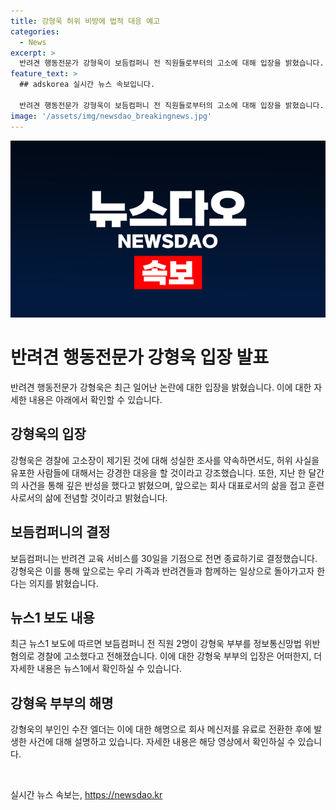 ```yaml
---
title: 강형욱 허위 비방에 법적 대응 예고
categories:
  - News
excerpt: >
  반려견 행동전문가 강형욱이 보듬컴퍼니 전 직원들로부터의 고소에 대해 입장을 밝혔습니다. 강형욱은 성실한 조사를 약속하고, 허위 사실을 유포한 사람들에 대해 강경한 대응을 할 것이라고 강조했습니다. 그는 지난 한 달간의 사건을 깊이 돌아보고, 책임 있는 모습을 보여드리지 못한 점에 대해 사과했으며, 회사 대표로서의 삶을 접고 훈련사로서의 삶에 전념하겠다고 밝혔습니다. 보듬컴퍼니는 반려견 교육 서비스를 30일을 마지막으로 종료하고, 강형욱 부부는 정보통신망법 위반 혐의로 고소당한 상황입니다.
feature_text: >
  ## adskorea 실시간 뉴스 속보입니다.

  반려견 행동전문가 강형욱이 보듬컴퍼니 전 직원들로부터의 고소에 대해 입장을 밝혔습니다. 강형욱은 성실한 조사를 약속하고, 허위 사실을 유포한 사람들에 대해 강경한 대응을 할 것이라고 강조했습니다. 그는 지난 한 달간의 사건을 깊이 돌아보고, 책임 있는 모습을 보여드리지 못한 점에 대해 사과했으며, 회사 대표로서의 삶을 접고 훈련사로서의 삶에 전념하겠다고 밝혔습니다. 보듬컴퍼니는 반려견 교육 서비스를 30일을 마지막으로 종료하고, 강형욱 부부는 정보통신망법 위반 혐의로 고소당한 상황입니다.
image: '/assets/img/newsdao_breakingnews.jpg'
---
```


<p><img src="/assets/img/newsdao_breakingnews.jpg" alt="adskorea 속보" /></p>

<h1 data-ke-size="size26">반려견 행동전문가 강형욱 입장 발표</h1>

<p data-ke-size="size16">반려견 행동전문가 강형욱은 최근 일어난 논란에 대한 입장을 밝혔습니다. 이에 대한 자세한 내용은 아래에서 확인할 수 있습니다.</p>

<h2 data-ke-size="size26">강형욱의 입장</h2>

<p data-ke-size="size16">강형욱은 경찰에 고소장이 제기된 것에 대해 성실한 조사를 약속하면서도, 허위 사실을 유포한 사람들에 대해서는 강경한 대응을 할 것이라고 강조했습니다. 또한, 지난 한 달간의 사건을 통해 깊은 반성을 했다고 밝혔으며, 앞으로는 회사 대표로서의 삶을 접고 훈련사로서의 삶에 전념할 것이라고 밝혔습니다.</p>

<h2 data-ke-size="size26">보듬컴퍼니의 결정</h2>

<p data-ke-size="size16">보듬컴퍼니는 반려견 교육 서비스를 30일을 기점으로 전면 종료하기로 결정했습니다. 강형욱은 이를 통해 앞으로는 우리 가족과 반려견들과 함께하는 일상으로 돌아가고자 한다는 의지를 밝혔습니다.</p>

<h2 data-ke-size="size26">뉴스1 보도 내용</h2>

<p data-ke-size="size16">최근 뉴스1 보도에 따르면 보듬컴퍼니 전 직원 2명이 강형욱 부부를 정보통신망법 위반 혐의로 경찰에 고소했다고 전해졌습니다. 이에 대한 강형욱 부부의 입장은 어떠한지, 더 자세한 내용은 뉴스1에서 확인하실 수 있습니다.</p>

<h2 data-ke-size="size26">강형욱 부부의 해명</h2>

<p data-ke-size="size16">강형욱의 부인인 수잔 엘더는 이에 대한 해명으로 회사 메신저를 유료로 전환한 후에 발생한 사건에 대해 설명하고 있습니다. 자세한 내용은 해당 영상에서 확인하실 수 있습니다.</p>

<p data-ke-size="size16">&nbsp;</p>
실시간 뉴스 속보는, <a href="https://newsdao.kr" rel="dofollow">https://newsdao.kr</a>


